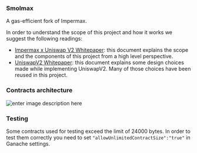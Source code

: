 ### Smolmax
A gas-efficient fork of Impermax.

In order to understand the scope of this project and how it works we suggest the following readings:
- [Impermax x Uniswap V2 Whitepaper](https://impermax.finance/Whitepaper-Impermax-UniswapV2.pdf "Impermax x Uniswap V2 Whitepaper"): this document explains the scope and the components of this project from a high level perspective.
- [UniswapV2 Whitepaper](https://uniswap.org/whitepaper.pdf "UniswapV2 Whitepaper"): this document explains some design choices made while implementing UniswapV2. Many of those choices have been reused in this project.

### Contracts architecture
![enter image description here](https://i.imgur.com/K2wtH3Y.jpg)

### Testing
Some contracts used for testing exceed the limit of 24000 bytes. In order to test them correctly you need to set `"allowUnlimitedContractSize":"true"` in Ganache settings.
